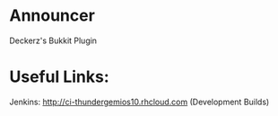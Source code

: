 # Announcer
Deckerz's Bukkit Plugin

# Useful Links:
Jenkins: http://ci-thundergemios10.rhcloud.com (Development Builds)
